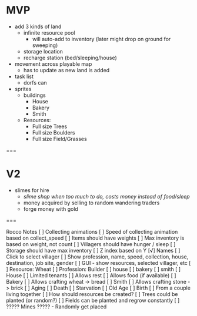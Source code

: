 # MVP

* add 3 kinds of land
    * infinite resource pool
        * will auto-add to inventory (later might drop on ground for sweeping)
    * storage location
    * recharge station (bed/sleeping/house)
* movement across playable map
    * has to update as new land is added
* task list
    * dorfs can
* sprites
    * buildings
        * House
        * Bakery
        * Smith
  * Resources:
    * Full size Trees
    * Full size Boulders
    * Full size Field/Grasses

===

# V2

* slimes for hire
    * _slime shop when too much to do, costs money instead of food/sleep_
    * money acquired by selling to random wandering traders
    * forge money with gold



===

Rocco Notes
  [ ] Collecting animations
      [ ] Speed of collecting animation based on collect_speed
  [ ] Items should have weights
      [ ] Max inventory is based on weight, not count
  [ ] Villagers should have hunger / sleep
  [ ] Storage should have max inventory
  [ ] Z index based on Y
  [√] Names
  [ ] Click to select villager
      [ ] Show profession, name, speed, collection, house, destination, job site, gender
  [ ] GUI - show resources, selected villager, etc
  [ ] Resource: Wheat
  [ ] Profession: Builder
      [ ] house
      [ ] bakery
      [ ] smith
  [ ] House
      [ ] Limited tenants
      [ ] Allows rest
      [ ] Allows food (if available)
  [ ] Bakery
      [ ] Allows crafting wheat -> bread
  [ ] Smith
      [ ] Allows crafting stone -> brick
  [ ] Aging
  [ ] Death
      [ ] Starvation
      [ ] Old Age
  [ ] Birth
      [ ] From a couple living together
  [ ] How should resources be created?
      [ ] Trees could be planted (or random?)
      [ ] Fields can be planted and regrow constantly
      [ ] ????? Mines ????? - Randomly get placed
